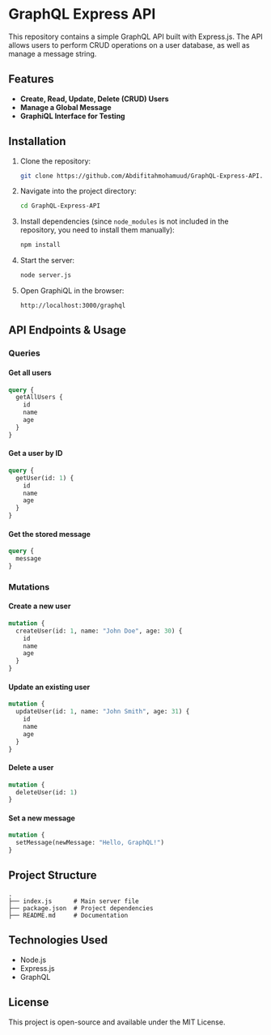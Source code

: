 # GraphQL Express API

This repository contains a simple GraphQL API built with Express.js. The API allows users to perform CRUD operations on a user database, as well as manage a message string.

## Features
- **Create, Read, Update, Delete (CRUD) Users**
- **Manage a Global Message**
- **GraphiQL Interface for Testing**

## Installation

1. Clone the repository:
   ```sh
   git clone https://github.com/Abdifitahmohamuud/GraphQL-Express-API.git
   ```
2. Navigate into the project directory:
   ```sh
   cd GraphQL-Express-API
   ```
3. Install dependencies (since `node_modules` is not included in the repository, you need to install them manually):
   ```sh
   npm install
   ```
4. Start the server:
   ```sh
   node server.js
   ```
5. Open GraphiQL in the browser:
   ```
   http://localhost:3000/graphql
   ```

## API Endpoints & Usage

### Queries

#### Get all users
```graphql
query {
  getAllUsers {
    id
    name
    age
  }
}
```

#### Get a user by ID
```graphql
query {
  getUser(id: 1) {
    id
    name
    age
  }
}
```

#### Get the stored message
```graphql
query {
  message
}
```

### Mutations

#### Create a new user
```graphql
mutation {
  createUser(id: 1, name: "John Doe", age: 30) {
    id
    name
    age
  }
}
```

#### Update an existing user
```graphql
mutation {
  updateUser(id: 1, name: "John Smith", age: 31) {
    id
    name
    age
  }
}
```

#### Delete a user
```graphql
mutation {
  deleteUser(id: 1)
}
```

#### Set a new message
```graphql
mutation {
  setMessage(newMessage: "Hello, GraphQL!")
}
```

## Project Structure
```
.
├── index.js      # Main server file
├── package.json  # Project dependencies
├── README.md     # Documentation
```

## Technologies Used
- Node.js
- Express.js
- GraphQL

## License
This project is open-source and available under the MIT License.

